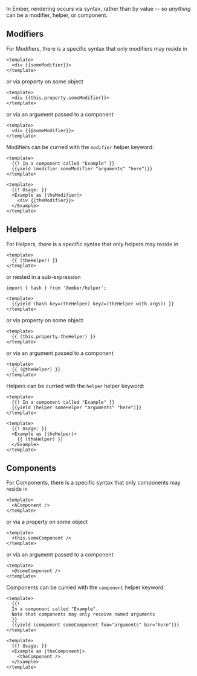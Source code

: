 In Ember, rendering occurs via syntax, rather than by value -- so _anything_ can be a modifier, helper, or component.

## Modifiers

For Modifiers, there is a specific syntax that only modifiers may reside in

```gjs
<template>
  <div {{someModifier}}>
</template>
```
or via property on some object

```gjs
<template>
  <div {{this.property.someModifier}}>
</template>
```
or via an argument passed to a component

```gjs
<template>
  <div {{@someModifier}}>
</template>
```

Modifiers can be curried with the `modifier` helper keyword:

```gjs
<template>
  {{! In a component called "Example" }}
  {{yield (modifier someModifier "arguments" "here")}}
</template>
```

```gjs
<template>
  {{! Usage: }}
  <Example as |theModifier|>
    <div {{theModifier}}>
  </Example>
</template>
```


## Helpers

For Helpers, there is a specific syntax that only helpers may reside in
```gjs
<template>
  {{ (theHelper) }}
</template>
```
or nested in a sub-expression
```gjs
import { hash } from '@ember/helper';

<template>
  {{yield (hash key=(theHelper) key2=(theHelper with args)) }}
</template>
```
or via property on some object
```gjs
<template>
  {{ (this.property.theHelper) }}
</template>
```
or via an argument passed to a component
```gjs
<template>
  {{ (@theHelper) }}
</template>
```

Helpers can be curried with the `helper` helper keyword:
```gjs
<template>
  {{! In a component called "Example" }}
  {{yield (helper someHelper "arguments" "here")}}
</template>
```

```gjs
<template>
  {{! Usage: }}
  <Example as |theHelper|>
    {{ (theHelper) }}
  </Example>
</template>
```

## Components

For Components, there is a specific syntax that only components may reside in
```gjs
<template>
  <AComponent />
</template>
```
or via a property on some object
```gjs
<template>
  <this.someComponent />
</template>
```
or via an argument passed to a component
```gjs
<template>
  <@someComponent />
</template>
```

Components can be curried with the `component` helper keyword:
```gjs
<template>
  {{!
  In a component called "Example".
  Note that components may only receive named arguments
  }}
  {{yield (component someComponent foo="arguments" bar="here")}}
</template>
```

```gjs
<template>
  {{! Usage: }}
  <Example as |theComponent|>
    <theComponent />
  </Example>
</template>
```
<!-- eof - needed for pages that end in a code block  -->
